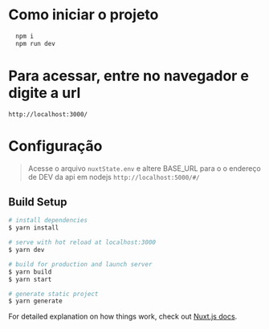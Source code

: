 # Como iniciar o projeto

```bash
  npm i
  npm run dev
```

# Para acessar, entre no navegador e digite a url

`http://localhost:3000/`

# Configuração

> Acesse o arquivo `nuxtState.env` e altere BASE_URL para o o endereço de DEV da api em nodejs `http://localhost:5000/#/`


## Build Setup

```bash
# install dependencies
$ yarn install

# serve with hot reload at localhost:3000
$ yarn dev

# build for production and launch server
$ yarn build
$ yarn start

# generate static project
$ yarn generate
```

For detailed explanation on how things work, check out [Nuxt.js docs](https://nuxtjs.org).
